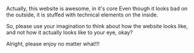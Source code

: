 Actually, this website is awesome, in it's core 
Even though it looks bad on the outside, it is stuffed with technical elements on the inside. 

So, please use your imagination to think about how the website looks like, and not how it actually looks like to your eye, okay?

Alright, please enjoy no matter what!!!
